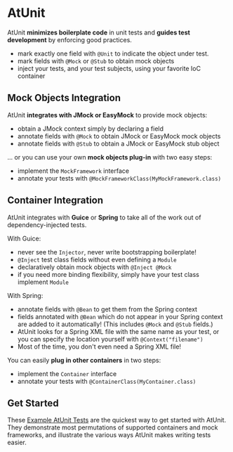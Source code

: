 # AtUnit #

AtUnit **minimizes boilerplate code** in unit tests and **guides test development** by enforcing good practices.

  * mark exactly one field with `@Unit` to indicate the object under test.
  * mark fields with `@Mock` or `@Stub` to obtain mock objects
  * inject your tests, and your test subjects, using your favorite IoC container


## Mock Objects Integration ##
AtUnit **integrates with JMock or EasyMock** to provide mock objects:

  * obtain a JMock context simply by declaring a field
  * annotate fields with `@Mock` to obtain JMock or EasyMock mock objects
  * annotate fields with `@Stub` to obtain a JMock or EasyMock stub object


... or you can use your own **mock objects plug-in** with two easy steps:
  * implement the `MockFramework` interface
  * annotate your tests with `@MockFrameworkClass(MyMockFramework.class)`


## Container Integration ##
AtUnit integrates with **Guice** or **Spring** to take all of the work out of dependency-injected tests.

With Guice:
  * never see the `Injector`, never write bootstrapping boilerplate!
  * `@Inject` test class fields without even defining a `Module`
  * declaratively obtain mock objects with `@Inject @Mock`
  * if you need more binding flexibility, simply have your test class implement `Module`

With Spring:
  * annotate fields with `@Bean` to get them from the Spring context
  * fields annotated with `@Bean` which do not appear in your Spring context are added to it automatically!  (This includes `@Mock` and `@Stub` fields.)
  * AtUnit looks for a Spring XML file with the same name as your test, or you can specify the location yourself with `@Context("filename")`
  * Most of the time, you don't even need a Spring XML file!


You can easily **plug in other containers** in two steps:
  * implement the `Container` interface
  * annotate your tests with `@ContainerClass(MyContainer.class)`

## Get Started ##

These [Example AtUnit Tests](http://atunit.googlecode.com/svn/trunk/doc/api/atunit/example/) are the quickest way to get started with AtUnit.  They demonstrate most permutations of supported containers and mock frameworks, and illustrate the various ways AtUnit makes writing tests easier.